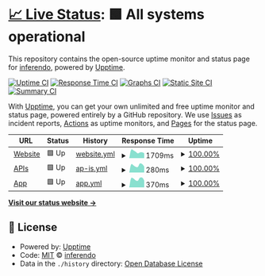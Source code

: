 # [📈 Live Status](https://status.visidea.ai): <!--live status--> **🟩 All systems operational**

This repository contains the open-source uptime monitor and status page for [inferendo](https://status.visidea.ai), powered by [Upptime](https://github.com/upptime/upptime).

[![Uptime CI](https://github.com/inferendo/upptime/workflows/Uptime%20CI/badge.svg)](https://github.com/inferendo/upptime/actions?query=workflow%3A%22Uptime+CI%22)
[![Response Time CI](https://github.com/inferendo/upptime/workflows/Response%20Time%20CI/badge.svg)](https://github.com/inferendo/upptime/actions?query=workflow%3A%22Response+Time+CI%22)
[![Graphs CI](https://github.com/inferendo/upptime/workflows/Graphs%20CI/badge.svg)](https://github.com/inferendo/upptime/actions?query=workflow%3A%22Graphs+CI%22)
[![Static Site CI](https://github.com/inferendo/upptime/workflows/Static%20Site%20CI/badge.svg)](https://github.com/inferendo/upptime/actions?query=workflow%3A%22Static+Site+CI%22)
[![Summary CI](https://github.com/inferendo/upptime/workflows/Summary%20CI/badge.svg)](https://github.com/inferendo/upptime/actions?query=workflow%3A%22Summary+CI%22)

With [Upptime](https://upptime.js.org), you can get your own unlimited and free uptime monitor and status page, powered entirely by a GitHub repository. We use [Issues](https://github.com/inferendo/upptime/issues) as incident reports, [Actions](https://github.com/inferendo/upptime/actions) as uptime monitors, and [Pages](https://status.visidea.ai) for the status page.

<!--start: status pages-->
<!-- This summary is generated by Upptime (https://github.com/upptime/upptime) -->
<!-- Do not edit this manually, your changes will be overwritten -->
<!-- prettier-ignore -->
| URL | Status | History | Response Time | Uptime |
| --- | ------ | ------- | ------------- | ------ |
| <img alt="" src="https://icons.duckduckgo.com/ip3/visidea.ai.ico" height="13"> [Website](https://visidea.ai) | 🟩 Up | [website.yml](https://github.com/Inferendo/upptime/commits/HEAD/history/website.yml) | <details><summary><img alt="Response time graph" src="./graphs/website/response-time-week.png" height="20"> 1709ms</summary><br><a href="https://status.visidea.ai/history/website"><img alt="Response time 2026" src="https://img.shields.io/endpoint?url=https%3A%2F%2Fraw.githubusercontent.com%2FInferendo%2Fupptime%2FHEAD%2Fapi%2Fwebsite%2Fresponse-time.json"></a><br><a href="https://status.visidea.ai/history/website"><img alt="24-hour response time 1489" src="https://img.shields.io/endpoint?url=https%3A%2F%2Fraw.githubusercontent.com%2FInferendo%2Fupptime%2FHEAD%2Fapi%2Fwebsite%2Fresponse-time-day.json"></a><br><a href="https://status.visidea.ai/history/website"><img alt="7-day response time 1709" src="https://img.shields.io/endpoint?url=https%3A%2F%2Fraw.githubusercontent.com%2FInferendo%2Fupptime%2FHEAD%2Fapi%2Fwebsite%2Fresponse-time-week.json"></a><br><a href="https://status.visidea.ai/history/website"><img alt="30-day response time 1497" src="https://img.shields.io/endpoint?url=https%3A%2F%2Fraw.githubusercontent.com%2FInferendo%2Fupptime%2FHEAD%2Fapi%2Fwebsite%2Fresponse-time-month.json"></a><br><a href="https://status.visidea.ai/history/website"><img alt="1-year response time 2026" src="https://img.shields.io/endpoint?url=https%3A%2F%2Fraw.githubusercontent.com%2FInferendo%2Fupptime%2FHEAD%2Fapi%2Fwebsite%2Fresponse-time-year.json"></a></details> | <details><summary><a href="https://status.visidea.ai/history/website">100.00%</a></summary><a href="https://status.visidea.ai/history/website"><img alt="All-time uptime 99.62%" src="https://img.shields.io/endpoint?url=https%3A%2F%2Fraw.githubusercontent.com%2FInferendo%2Fupptime%2FHEAD%2Fapi%2Fwebsite%2Fuptime.json"></a><br><a href="https://status.visidea.ai/history/website"><img alt="24-hour uptime 100.00%" src="https://img.shields.io/endpoint?url=https%3A%2F%2Fraw.githubusercontent.com%2FInferendo%2Fupptime%2FHEAD%2Fapi%2Fwebsite%2Fuptime-day.json"></a><br><a href="https://status.visidea.ai/history/website"><img alt="7-day uptime 100.00%" src="https://img.shields.io/endpoint?url=https%3A%2F%2Fraw.githubusercontent.com%2FInferendo%2Fupptime%2FHEAD%2Fapi%2Fwebsite%2Fuptime-week.json"></a><br><a href="https://status.visidea.ai/history/website"><img alt="30-day uptime 98.96%" src="https://img.shields.io/endpoint?url=https%3A%2F%2Fraw.githubusercontent.com%2FInferendo%2Fupptime%2FHEAD%2Fapi%2Fwebsite%2Fuptime-month.json"></a><br><a href="https://status.visidea.ai/history/website"><img alt="1-year uptime 99.62%" src="https://img.shields.io/endpoint?url=https%3A%2F%2Fraw.githubusercontent.com%2FInferendo%2Fupptime%2FHEAD%2Fapi%2Fwebsite%2Fuptime-year.json"></a></details>
| <img alt="" src="https://visidea.ai/wp-content/uploads/2022/02/cropped-favicon_Tavola-disegno-1-1-192x192.png" height="13"> [APIs](https://api.visidea.ai/api/health) | 🟩 Up | [ap-is.yml](https://github.com/Inferendo/upptime/commits/HEAD/history/ap-is.yml) | <details><summary><img alt="Response time graph" src="./graphs/ap-is/response-time-week.png" height="20"> 280ms</summary><br><a href="https://status.visidea.ai/history/ap-is"><img alt="Response time 300" src="https://img.shields.io/endpoint?url=https%3A%2F%2Fraw.githubusercontent.com%2FInferendo%2Fupptime%2FHEAD%2Fapi%2Fap-is%2Fresponse-time.json"></a><br><a href="https://status.visidea.ai/history/ap-is"><img alt="24-hour response time 304" src="https://img.shields.io/endpoint?url=https%3A%2F%2Fraw.githubusercontent.com%2FInferendo%2Fupptime%2FHEAD%2Fapi%2Fap-is%2Fresponse-time-day.json"></a><br><a href="https://status.visidea.ai/history/ap-is"><img alt="7-day response time 280" src="https://img.shields.io/endpoint?url=https%3A%2F%2Fraw.githubusercontent.com%2FInferendo%2Fupptime%2FHEAD%2Fapi%2Fap-is%2Fresponse-time-week.json"></a><br><a href="https://status.visidea.ai/history/ap-is"><img alt="30-day response time 299" src="https://img.shields.io/endpoint?url=https%3A%2F%2Fraw.githubusercontent.com%2FInferendo%2Fupptime%2FHEAD%2Fapi%2Fap-is%2Fresponse-time-month.json"></a><br><a href="https://status.visidea.ai/history/ap-is"><img alt="1-year response time 300" src="https://img.shields.io/endpoint?url=https%3A%2F%2Fraw.githubusercontent.com%2FInferendo%2Fupptime%2FHEAD%2Fapi%2Fap-is%2Fresponse-time-year.json"></a></details> | <details><summary><a href="https://status.visidea.ai/history/ap-is">100.00%</a></summary><a href="https://status.visidea.ai/history/ap-is"><img alt="All-time uptime 99.92%" src="https://img.shields.io/endpoint?url=https%3A%2F%2Fraw.githubusercontent.com%2FInferendo%2Fupptime%2FHEAD%2Fapi%2Fap-is%2Fuptime.json"></a><br><a href="https://status.visidea.ai/history/ap-is"><img alt="24-hour uptime 100.00%" src="https://img.shields.io/endpoint?url=https%3A%2F%2Fraw.githubusercontent.com%2FInferendo%2Fupptime%2FHEAD%2Fapi%2Fap-is%2Fuptime-day.json"></a><br><a href="https://status.visidea.ai/history/ap-is"><img alt="7-day uptime 100.00%" src="https://img.shields.io/endpoint?url=https%3A%2F%2Fraw.githubusercontent.com%2FInferendo%2Fupptime%2FHEAD%2Fapi%2Fap-is%2Fuptime-week.json"></a><br><a href="https://status.visidea.ai/history/ap-is"><img alt="30-day uptime 99.95%" src="https://img.shields.io/endpoint?url=https%3A%2F%2Fraw.githubusercontent.com%2FInferendo%2Fupptime%2FHEAD%2Fapi%2Fap-is%2Fuptime-month.json"></a><br><a href="https://status.visidea.ai/history/ap-is"><img alt="1-year uptime 99.92%" src="https://img.shields.io/endpoint?url=https%3A%2F%2Fraw.githubusercontent.com%2FInferendo%2Fupptime%2FHEAD%2Fapi%2Fap-is%2Fuptime-year.json"></a></details>
| <img alt="" src="https://visidea.ai/wp-content/uploads/2022/02/cropped-favicon_Tavola-disegno-1-1-192x192.png" height="13"> [App](https://app.visidea.ai/login) | 🟩 Up | [app.yml](https://github.com/Inferendo/upptime/commits/HEAD/history/app.yml) | <details><summary><img alt="Response time graph" src="./graphs/app/response-time-week.png" height="20"> 370ms</summary><br><a href="https://status.visidea.ai/history/app"><img alt="Response time 386" src="https://img.shields.io/endpoint?url=https%3A%2F%2Fraw.githubusercontent.com%2FInferendo%2Fupptime%2FHEAD%2Fapi%2Fapp%2Fresponse-time.json"></a><br><a href="https://status.visidea.ai/history/app"><img alt="24-hour response time 415" src="https://img.shields.io/endpoint?url=https%3A%2F%2Fraw.githubusercontent.com%2FInferendo%2Fupptime%2FHEAD%2Fapi%2Fapp%2Fresponse-time-day.json"></a><br><a href="https://status.visidea.ai/history/app"><img alt="7-day response time 370" src="https://img.shields.io/endpoint?url=https%3A%2F%2Fraw.githubusercontent.com%2FInferendo%2Fupptime%2FHEAD%2Fapi%2Fapp%2Fresponse-time-week.json"></a><br><a href="https://status.visidea.ai/history/app"><img alt="30-day response time 421" src="https://img.shields.io/endpoint?url=https%3A%2F%2Fraw.githubusercontent.com%2FInferendo%2Fupptime%2FHEAD%2Fapi%2Fapp%2Fresponse-time-month.json"></a><br><a href="https://status.visidea.ai/history/app"><img alt="1-year response time 386" src="https://img.shields.io/endpoint?url=https%3A%2F%2Fraw.githubusercontent.com%2FInferendo%2Fupptime%2FHEAD%2Fapi%2Fapp%2Fresponse-time-year.json"></a></details> | <details><summary><a href="https://status.visidea.ai/history/app">100.00%</a></summary><a href="https://status.visidea.ai/history/app"><img alt="All-time uptime 100.00%" src="https://img.shields.io/endpoint?url=https%3A%2F%2Fraw.githubusercontent.com%2FInferendo%2Fupptime%2FHEAD%2Fapi%2Fapp%2Fuptime.json"></a><br><a href="https://status.visidea.ai/history/app"><img alt="24-hour uptime 100.00%" src="https://img.shields.io/endpoint?url=https%3A%2F%2Fraw.githubusercontent.com%2FInferendo%2Fupptime%2FHEAD%2Fapi%2Fapp%2Fuptime-day.json"></a><br><a href="https://status.visidea.ai/history/app"><img alt="7-day uptime 100.00%" src="https://img.shields.io/endpoint?url=https%3A%2F%2Fraw.githubusercontent.com%2FInferendo%2Fupptime%2FHEAD%2Fapi%2Fapp%2Fuptime-week.json"></a><br><a href="https://status.visidea.ai/history/app"><img alt="30-day uptime 100.00%" src="https://img.shields.io/endpoint?url=https%3A%2F%2Fraw.githubusercontent.com%2FInferendo%2Fupptime%2FHEAD%2Fapi%2Fapp%2Fuptime-month.json"></a><br><a href="https://status.visidea.ai/history/app"><img alt="1-year uptime 100.00%" src="https://img.shields.io/endpoint?url=https%3A%2F%2Fraw.githubusercontent.com%2FInferendo%2Fupptime%2FHEAD%2Fapi%2Fapp%2Fuptime-year.json"></a></details>

<!--end: status pages-->

[**Visit our status website →**](https://status.visidea.ai)

## 📄 License

- Powered by: [Upptime](https://github.com/upptime/upptime)
- Code: [MIT](./LICENSE) © [inferendo](https://status.visidea.ai)
- Data in the `./history` directory: [Open Database License](https://opendatacommons.org/licenses/odbl/1-0/)
